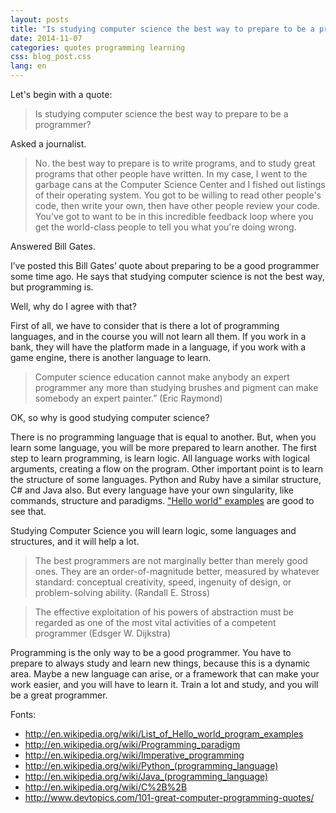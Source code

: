 ```yaml
---
layout: posts
title: "Is studying computer science the best way to prepare to be a programmer?"
date: 2014-11-07
categories: quotes programming learning
css: blog_post.css
lang: en
---
```


Let's begin with a quote:

>  Is studying computer science the best way to prepare to be a programmer? 

Asked a journalist.

> No. the best way to prepare is to write programs, and to study great programs that other people have written. In my case, I went to the garbage cans at the Computer Science Center and I fished out listings of their operating system. You got to be willing to read other people's code, then write your own, then have other people review your code. You've got to want to be in this incredible feedback loop where you get the world-class people to tell you what you're doing wrong. 

Answered Bill Gates.<!--break-->

I’ve posted this Bill Gates’ quote about preparing to be a good programmer some time ago. He says that studying computer science is not the best way, but programming is.

Well, why do I agree with that?

First of all, we have to consider that is there a lot of programming languages, and in the course you will not learn all them. If you work in a bank, they will have the platform made in a language, if you work with a game engine, there is another language to learn.

> Computer science education cannot make anybody an expert programmer any more than studying brushes and pigment can make somebody an expert painter.”
(Eric Raymond)

OK, so why is good studying computer science?

There is no programming language that is equal to another. But, when you learn some language, you will be more prepared to learn another. The first step to learn programming, is learn logic. All language works with logical arguments, creating a flow on the program. Other important point is to learn the structure of some languages. Python and Ruby have a similar structure, C# and Java also. But every language have your own singularity, like commands, structure and paradigms. ["Hello world" examples](https://en.wikibooks.org/wiki/Computer_Programming/Hello_world) are good to see that.

Studying Computer Science you will learn logic, some languages and structures, and it will help a lot.

> The best programmers are not marginally better than merely good ones. They are an order-of-magnitude better, measured by whatever standard: conceptual creativity, speed, ingenuity of design, or problem-solving ability.
(Randall E. Stross)

>The effective exploitation of his powers of abstraction must be regarded as one of the most vital activities of a competent programmer
(Edsger W. Dijkstra)

Programming is the only way to be a good programmer. You have to prepare to always study and learn new things, because this is a dynamic area. Maybe a new language can arise, or a framework that can make your work easier, and you will have to learn it. Train a lot and study, and you will be a great programmer.

Fonts:
- <http://en.wikipedia.org/wiki/List_of_Hello_world_program_examples>
- <http://en.wikipedia.org/wiki/Programming_paradigm>
- <http://en.wikipedia.org/wiki/Imperative_programming>
- <http://en.wikipedia.org/wiki/Python_(programming_language)>
- <http://en.wikipedia.org/wiki/Java_(programming_language)>
- <http://en.wikipedia.org/wiki/C%2B%2B>
- <http://www.devtopics.com/101-great-computer-programming-quotes/>
